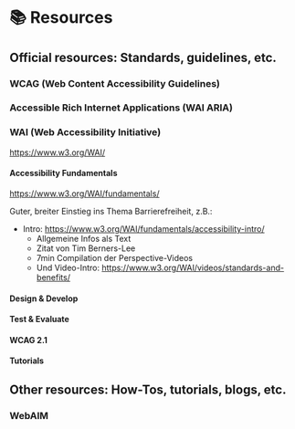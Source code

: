 # 📚 Resources

## Official resources: Standards, guidelines, etc.

### WCAG (Web Content Accessibility Guidelines)

### Accessible Rich Internet Applications (WAI ARIA)

### WAI (Web Accessibility Initiative)

https://www.w3.org/WAI/

#### Accessibility Fundamentals

https://www.w3.org/WAI/fundamentals/

Guter, breiter Einstieg ins Thema Barrierefreiheit, z.B.:

- Intro: https://www.w3.org/WAI/fundamentals/accessibility-intro/
  - Allgemeine Infos als Text
  - Zitat von Tim Berners-Lee
  - 7min Compilation der Perspective-Videos
  - Und Video-Intro: https://www.w3.org/WAI/videos/standards-and-benefits/

#### Design & Develop

#### Test & Evaluate

#### WCAG 2.1

#### Tutorials

## Other resources: How-Tos, tutorials, blogs, etc.

### WebAIM
